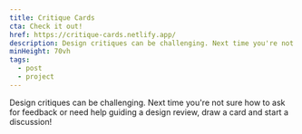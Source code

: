 ```yaml
---
title: Critique Cards
cta: Check it out!
href: https://critique-cards.netlify.app/
description: Design critiques can be challenging. Next time you're not sure how to ask for feedback or need help guiding a design review, draw a card and start a discussion!
minHeight: 70vh
tags:
  - post
  - project
---
```


Design critiques can be challenging. Next time you're not sure how to ask for feedback or need help guiding a design review, draw a card and start a discussion!
